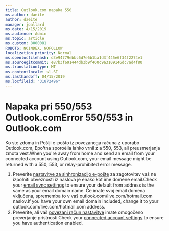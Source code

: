 ```yaml
---
title: Outlook.com napaka 550
ms.author: daeite
author: daeite
manager: joallard
ms.date: 4/15/2019
ms.audience: Admin
ms.topic: article
ms.custom: 8000081
ROBOTS: NOINDEX, NOFOLLOW
localization_priority: Normal
ms.openlocfilehash: d3e94779ebbc6d7e6b1ba1d3f445e6f34f2274e1
ms.sourcegitcommit: e87b3f691444db3b9f460c9a3109146dc7ad4f80
ms.translationtype: MT
ms.contentlocale: sl-SI
ms.lasthandoff: 04/15/2019
ms.locfileid: "31872496"
---
```

# <a name="error-550553-in-outlookcom"></a><span data-ttu-id="853f4-102">Napaka pri 550/553 Outlook.com</span><span class="sxs-lookup"><span data-stu-id="853f4-102">Error 550/553 in Outlook.com</span></span>

<span data-ttu-id="853f4-103">Ko ste zdoma in Pošlji e-pošto iz povezanega računa z uporabo Outlook.com, Epo¹tna sporoèila lahko vrnil z a 550, 553, ali preusmerjanja zmota vest.</span><span class="sxs-lookup"><span data-stu-id="853f4-103">When you're away from home and send an email from your connected account using Outlook.com, your email message might be returned with a 550, 553, or relay-prohibited error message.</span></span>
1. <span data-ttu-id="853f4-104">Preverite [nastavitve za sinhronizacijo e-pošte](https://go.microsoft.com/fwlink/?linkid=2031283) za zagotovitev vaš ne izpolniti obveznosti iz naslova je enako kot ime domene email.</span><span class="sxs-lookup"><span data-stu-id="853f4-104">Check your [email sync settings](https://go.microsoft.com/fwlink/?linkid=2031283) to ensure your default from address is the same as your email domain name.</span></span> <span data-ttu-id="853f4-105">Če imate svoj email domena vključena, sprememba to v vaš outlook.com/live.com/hotmail.com naslov.</span><span class="sxs-lookup"><span data-stu-id="853f4-105">If you have your own email domain included, change it to your outlook.com/live.com/hotmail.com address.</span></span>
2. <span data-ttu-id="853f4-106">Preverite, ali vaš [povezani račun nastavitve](https://go.microsoft.com/fwlink/?linkid=875264&clcid=0x409) imate omogočeno preverjanje pristnosti.</span><span class="sxs-lookup"><span data-stu-id="853f4-106">Check your [connected account settings](https://go.microsoft.com/fwlink/?linkid=875264&clcid=0x409) to ensure you have authentication enabled.</span></span>